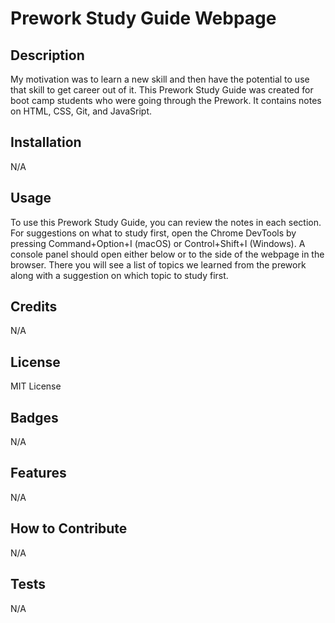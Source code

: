 # Prework Study Guide Webpage

## Description

My motivation was to learn a new skill and then have the potential to use that skill to get career out of it. This Prework Study Guide was created for boot camp students who were going through the Prework. It contains notes on HTML, CSS, Git, and JavaSript. 

## Installation

N/A

## Usage

To use this Prework Study Guide, you can review the notes in each section. For suggestions on what to study first, open the Chrome DevTools by pressing Command+Option+I (macOS) or Control+Shift+I (Windows). A console panel should open either below or to the side of the webpage in the browser. There you will see a list of topics we learned from the prework along with a suggestion on which topic to study first.

## Credits

N/A

## License

MIT License

## Badges

N/A

## Features

N/A

## How to Contribute

N/A

## Tests

N/A

